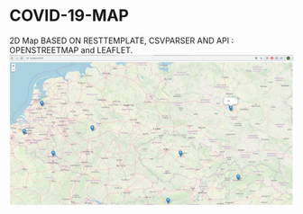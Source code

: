 # COVID-19-MAP
2D Map BASED ON RESTTEMPLATE, CSVPARSER AND API : OPENSTREETMAP and LEAFLET.
![Image description](https://raw.githubusercontent.com/Damxx/COVID-19-Map/master/photo.PNG)
